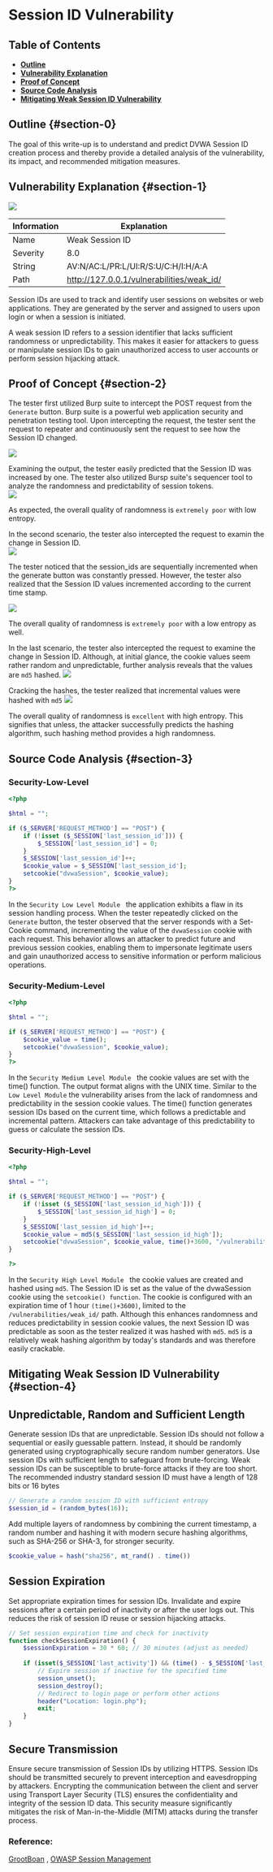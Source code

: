 # Session ID Vulnerability


## Table of Contents
- [**Outline**](#section-0)
- [**Vulnerability Explanation**](#section-1)
- [ **Proof of Concept**](#section-2)
- [ **Source Code Analysis**](#section-3)
- [**Mitigating Weak Session ID Vulnerability**](#section-4)

## Outline {#section-0}
The goal of this write-up is to understand and predict DVWA Session ID creation process and thereby provide a detailed analysis of the vulnerability, its impact, and recommended mitigation measures.

## Vulnerability Explanation {#section-1}


![](/assets/session/IMAGE.png)   


| Information | Explanation                               |
|-------------|-------------------------------------------|
| Name        | Weak Session ID                           |
| Severity    | 8.0                                       |
| String      | AV:N/AC:L/PR:L/UI:R/S:U/C:H/I:H/A:A       |
| Path        | http://127.0.0.1/vulnerabilities/weak_id/ |  


Session IDs are used to track and identify user sessions on websites or web applications. They are generated by the server and assigned to users upon login or when a session is initiated.

A weak session ID refers to a session identifier that lacks sufficient randomness or unpredictability. This makes it easier for attackers to guess or manipulate session IDs to gain unauthorized access to user accounts or perform session hijacking attack.



## Proof of Concept {#section-2}
The tester first  utilized  Burp suite to intercept the POST request from the `Generate` button. 
Burp suite is a powerful web application security and penetration testing tool. Upon intercepting the request, the tester sent the request to repeater and continuously sent the request to see how the Session ID changed.  

![](/assets/session/session1.gif) 

Examining the output, the tester easily predicted that the Session ID was increased by one. The tester also utilized Bursp suite's sequencer tool to analyze the randomness and predictability of session tokens.    
![](/assets/session/result1.png) 

 As expected, the overall quality of randomness is `extremely poor` with low entropy.


In the second scenario, the tester also intercepted the request to examin the change in Session ID.  
![](/assets/session/update2.gif) 

 The tester noticed that the session_ids are sequentially incremented when the generate button was constantly pressed. However, the tester also realized that the Session ID values incremented according to the current time stamp.  

![](/assets/session/result1.png) 


The overall quality of randomness is `extremely poor` with a low entropy as well.

In the last scenario, the tester also intercepted the request to examine the change in Session ID. Although, at initial glance, the cookie values seem rather random and unpredictable, further analysis reveals that the values are `md5` hashed.
![](/assets/session/last.gif) 

Cracking the hashes, the tester realized that incremental values were hashed with `md5`
![](/assets/session/last1.png) 

The overall quality of randomness is `excellent` with high entropy. This signifies that unless, the attacker successfully predicts the hashing algorithm, such hashing method provides a high randomness.


## Source Code Analysis {#section-3}
### Security-Low-Level
```php
<?php

$html = "";

if ($_SERVER['REQUEST_METHOD'] == "POST") {
    if (!isset ($_SESSION['last_session_id'])) {
        $_SESSION['last_session_id'] = 0;
    }
    $_SESSION['last_session_id']++;
    $cookie_value = $_SESSION['last_session_id'];
    setcookie("dvwaSession", $cookie_value);
}
?> 

```
In the `Security Low Level Module ` the application exhibits a flaw in its session handling process. When the tester repeatedly clicked on the `Generate` button, the tester observed that the server responds with a Set-Cookie command, incrementing the value of the `dvwaSession` cookie with each request. This behavior allows an attacker to predict future and previous session cookies, enabling them to impersonate legitimate users and gain unauthorized access to sensitive information or perform malicious operations.

### Security-Medium-Level
```php
<?php

$html = "";

if ($_SERVER['REQUEST_METHOD'] == "POST") {
    $cookie_value = time();
    setcookie("dvwaSession", $cookie_value);
}
?> 
```
In the `Security Medium Level Module `  the cookie values are set with the time() function. The output format aligns with the UNIX time. Similar to the `Low Level Module` the vulnerability arises from the lack of randomness and predictability in the session cookie values. The time() function generates session IDs based on the current time, which follows a predictable and incremental pattern. Attackers can take advantage of this predictability to guess or calculate the session IDs.


### Security-High-Level
```php
<?php

$html = "";

if ($_SERVER['REQUEST_METHOD'] == "POST") {
    if (!isset ($_SESSION['last_session_id_high'])) {
        $_SESSION['last_session_id_high'] = 0;
    }
    $_SESSION['last_session_id_high']++;
    $cookie_value = md5($_SESSION['last_session_id_high']);
    setcookie("dvwaSession", $cookie_value, time()+3600, "/vulnerabilities/weak_id/", $_SERVER['HTTP_HOST'], false, false);
}

?> 
``` 
In the `Security High Level Module ` the cookie values are created and hashed using `md5`. The Session ID is set as the value of the dvwaSession cookie using the `setcookie() function`. The cookie is configured with an expiration time of 1 hour `(time()+3600)`, limited to the `/vulnerabilities/weak_id/` path. Although this enhances  randomness and reduces predictability in session cookie values, the next Session ID was predictable as soon as the tester realized it was hashed with `md5`.  `md5` is a relatively weak hashing algorithm by today's standards and was therefore easily crackable.



## Mitigating Weak Session ID Vulnerability {#section-4}  
## Unpredictable, Random and Sufficient Length 
Generate session IDs that are unpredictable. Session IDs should not follow a sequential or easily guessable pattern. Instead, it should be randomly generated using cryptographically secure random number generators.
Use session IDs with sufficient length to safeguard from brute-forcing. Weak session IDs can be susceptible to brute-force attacks if they are too short. The recommended industry standard session ID must have a length of 128 bits or 16 bytes
 ```php
 // Generate a random session ID with sufficient entropy
$session_id = (random_bytes(16));
 ```
Add multiple layers of randomness by combining the current timestamp, a random number and hashing it with modern secure hashing algorithms, such as SHA-256 or SHA-3, for stronger security.

```php
$cookie_value = hash("sha256", mt_rand() . time()) 
```

## Session Expiration
Set appropriate expiration times for session IDs. Invalidate and expire sessions after a certain period of inactivity or after the user logs out. This reduces the risk of session ID reuse or session hijacking attacks.
```php
// Set session expiration time and check for inactivity
function checkSessionExpiration() {
    $sessionExpiration = 30 * 60; // 30 minutes (adjust as needed)
    
    if (isset($_SESSION['last_activity']) && (time() - $_SESSION['last_activity']) > $sessionExpiration) {
        // Expire session if inactive for the specified time
        session_unset();
        session_destroy();
        // Redirect to login page or perform other actions
        header("Location: login.php");
        exit;
    }
}
```

## Secure Transmission
Ensure secure transmission of Session IDs by utilizing HTTPS. Session IDs should be transmitted securely to prevent interception and eavesdropping by attackers. Encrypting the communication between the client and server using Transport Layer Security (TLS) ensures the confidentiality and integrity of the session ID data. This security measure significantly mitigates the risk of Man-in-the-Middle (MITM) attacks during the transfer process.


### Reference: 
[GrootBoan](https://security.grootboan.com/) , [OWASP Session Management](https://cheatsheetseries.owasp.org/cheatsheets/Session_Management_Cheat_Sheet.html) 
